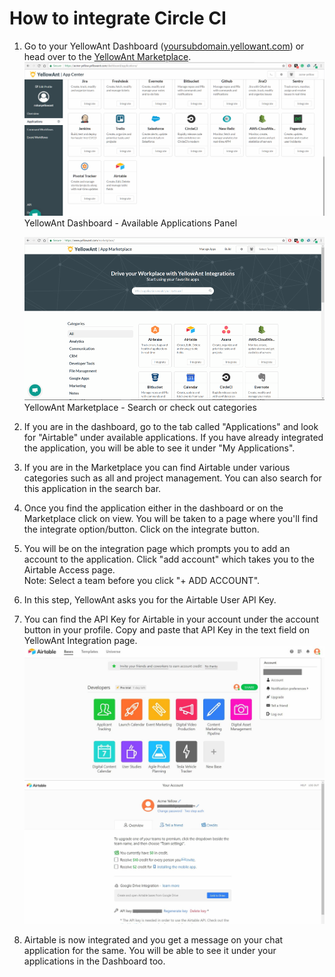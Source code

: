 # **How to integrate Circle CI**

1. Go to your YellowAnt Dashboard \([yoursubdomain.yellowant.com](/yoursubdomain.yellowant.com)\) or head over to the [YellowAnt Marketplace](https://www.yellowant.com/marketplace).  
   ![](/assets/airtable1.png)YellowAnt Dashboard - Available Applications Panel

   ![](/assets/InstaMP.png)YellowAnt Marketplace - Search or check out categories

2. If you are in the dashboard, go to the tab called "Applications" and look for "Airtable" under available applications. If you have already integrated the application, you will be able to see it under "My Applications".

3. If you are in the Marketplace you can find Airtable under various categories such as all and project management. You can also search for this application in the search bar.

  

4. Once you find the application either in the dashboard or on the Marketplace click on view. You will be taken to a page where you'll find the integrate option/button. Click on the integrate button.  

5. You will be on the integration page which prompts you to add an account to the application. Click "add account" which takes you to the Airtable Access page.  
   Note: Select a team before you click "+ ADD ACCOUNT".  

6. In this step, YellowAnt asks you for the Airtable User API Key.  

7. You can find the API Key for Airtable in your account under the account button in your profile. Copy and paste that API Key in the text field on YellowAnt Integration page.  
   ![](/assets/aitable9.JPG)  
   ![](/assets/aitable10.JPG)

8. Airtable is now integrated and you get a message on your chat application for the same. You will be able to see it under your applications in the Dashboard too.



